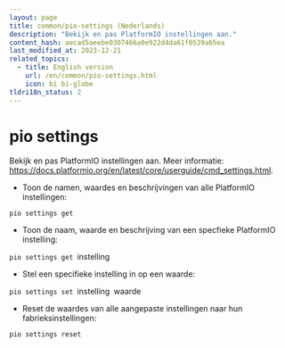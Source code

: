 ```yaml
---
layout: page
title: common/pio-settings (Nederlands)
description: "Bekijk en pas PlatformIO instellingen aan."
content_hash: aecad5aeebe0307466a0e922d4da61f0539a65ea
last_modified_at: 2023-12-21
related_topics:
  - title: English version
    url: /en/common/pio-settings.html
    icon: bi bi-globe
tldri18n_status: 2
---
```

# pio settings

Bekijk en pas PlatformIO instellingen aan.
Meer informatie: <https://docs.platformio.org/en/latest/core/userguide/cmd_settings.html>.

- Toon de namen, waardes en beschrijvingen van alle PlatformIO instellingen:

`pio settings get`

- Toon de naam, waarde en beschrijving van een specfieke PlatformIO instelling:

`pio settings get `<span class="tldr-var badge badge-pill bg-dark-lm bg-white-dm text-white-lm text-dark-dm font-weight-bold">instelling</span>

- Stel een specifieke instelling in op een waarde:

`pio settings set `<span class="tldr-var badge badge-pill bg-dark-lm bg-white-dm text-white-lm text-dark-dm font-weight-bold">instelling</span>` `<span class="tldr-var badge badge-pill bg-dark-lm bg-white-dm text-white-lm text-dark-dm font-weight-bold">waarde</span>

- Reset de waardes van alle aangepaste instellingen naar hun fabrieksinstellingen:

`pio settings reset`
